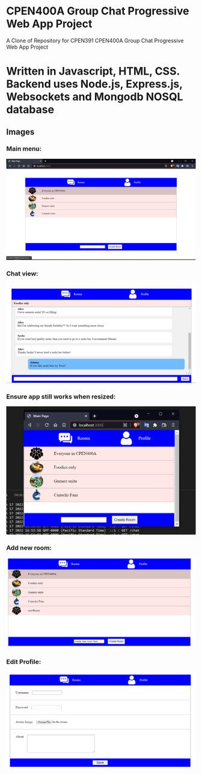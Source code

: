 # CPEN400A Group Chat Progressive Web App Project

A Clone of Repository for CPEN391 CPEN400A Group Chat Progressive Web App Project
 
# Written in Javascript, HTML, CSS. Backend uses Node.js, Express.js, Websockets and Mongodb NOSQL database
 
## Images
 
### Main menu:
 <img src="screenshots/main.PNG" >
 
### Chat view:
 <img src="screenshots/chats.PNG" >

### Ensure app still works when resized:
 <img src="screenshots/resize.PNG" >

### Add new room:
 <img src="screenshots/new_room.PNG" >

### Edit Profile:
 <img src="screenshots/profile.PNG" >

